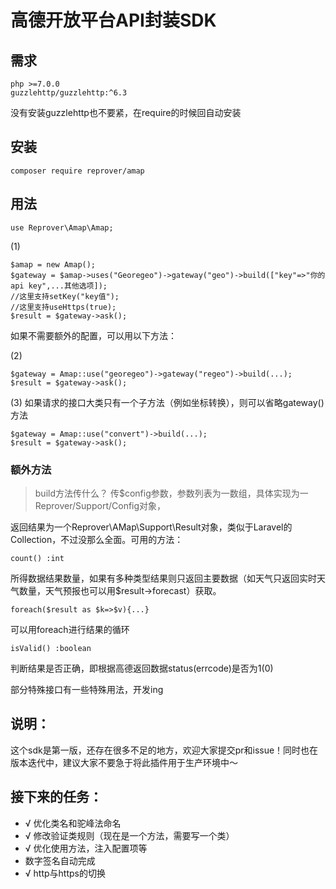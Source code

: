 # 高德开放平台API封装SDK

## 需求
    php >=7.0.0
    guzzlehttp/guzzlehttp:^6.3

没有安装guzzlehttp也不要紧，在require的时候回自动安装

## 安装

    composer require reprover/amap

## 用法

    use Reprover\Amap\Amap;

(1)

    $amap = new Amap();
    $gateway = $amap->uses("Georegeo")->gateway("geo")->build(["key"=>"你的api key",...其他选项]);
    //这里支持setKey("key值");
    //这里支持useHttps(true);
    $result = $gateway->ask();

如果不需要额外的配置，可以用以下方法：

(2)

    $gateway = Amap::use("georegeo")->gateway("regeo")->build(...);
    $result = $gateway->ask();

(3)
    如果请求的接口大类只有一个子方法（例如坐标转换），则可以省略gateway()方法
    
    $gateway = Amap::use("convert")->build(...);
    $result = $gateway->ask();
    
### 额外方法
>build方法传什么？
传$config参数，参数列表为一数组，具体实现为一Reprover/Support/Config对象，

返回结果为一个Reprover\AMap\Support\Result对象，类似于Laravel的Collection，不过没那么全面。可用的方法：

    count() :int
所得数据结果数量，如果有多种类型结果则只返回主要数据（如天气只返回实时天气数量，天气预报也可以用$result->forecast）获取。

    foreach($result as $k=>$v){...}
可以用foreach进行结果的循环

    isValid() :boolean
判断结果是否正确，即根据高德返回数据status(errcode)是否为1(0)

部分特殊接口有一些特殊用法，开发ing

## 说明：
这个sdk是第一版，还存在很多不足的地方，欢迎大家提交pr和issue！同时也在版本迭代中，建议大家不要急于将此插件用于生产环境中～

## 接下来的任务：
+ √ 优化类名和驼峰法命名
+ √ 修改验证类规则（现在是一个方法，需要写一个类）
+ √ 优化使用方法，注入配置项等
+ 数字签名自动完成
+ √ http与https的切换





